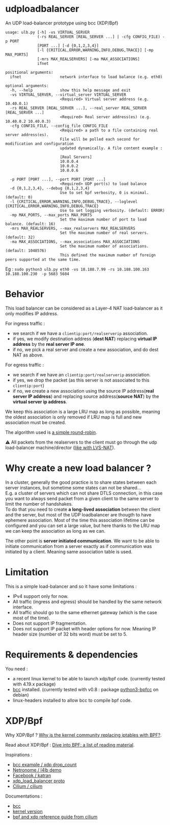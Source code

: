 # udploadbalancer
An UDP load-balancer prototype using bcc (XDP/Bpf)

```
usage: ulb.py [-h] -vs VIRTUAL_SERVER
              (-rs REAL_SERVER [REAL_SERVER ...] | -cfg CONFIG_FILE) -p PORT
              [PORT ...] [-d {0,1,2,3,4}]
              [-l {CRITICAL,ERROR,WARNING,INFO,DEBUG,TRACE}] [-mp MAX_PORTS]
              [-mrs MAX_REALSERVERS] [-ma MAX_ASSOCIATIONS]
              ifnet

positional arguments:
  ifnet                 network interface to load balance (e.g. eth0)

optional arguments:
  -h, --help            show this help message and exit
  -vs VIRTUAL_SERVER, --virtual_server VIRTUAL_SERVER
                        <Required> Virtual server address (e.g. 10.40.0.1)
  -rs REAL_SERVER [REAL_SERVER ...], --real_server REAL_SERVER [REAL_SERVER ...]
                        <Required> Real server address(es) (e.g. 10.40.0.2 10.40.0.3)
  -cfg CONFIG_FILE, --config_file CONFIG_FILE
                        <Required> a path to a file containing real server address(es). 
                        File will be polled each second for modification and configuration
                        updated dynamically. A file content example :
                        
                        [Real Servers]
                        10.0.0.4
                        10.0.0.2
                        10.0.0.6
                        
  -p PORT [PORT ...], --port PORT [PORT ...]
                        <Required> UDP port(s) to load balance
  -d {0,1,2,3,4}, --debug {0,1,2,3,4}
                        Use to set bpf verbosity, 0 is minimal. (default: 0)
  -l {CRITICAL,ERROR,WARNING,INFO,DEBUG,TRACE}, --loglevel {CRITICAL,ERROR,WARNING,INFO,DEBUG,TRACE}
                        Use to set logging verbosity. (default: ERROR)
  -mp MAX_PORTS, --max_ports MAX_PORTS
                        Set the maximum number of port to load balance. (default: 16)
  -mrs MAX_REALSERVERS, --max_realservers MAX_REALSERVERS
                        Set the maximum number of real servers. (default: 32)
  -ma MAX_ASSOCIATIONS, --max_associations MAX_ASSOCIATIONS
                        Set the maximum number of associations. (default: 1048576)
                        This defined the maximum number of foreign peers supported at the same time.
```
Eg : `sudo python3 ulb.py eth0 -vs 10.188.7.99 -rs 10.188.100.163 10.188.100.230  -p 5683 5684
`

# Behavior
This load balancer can be considered as a Layer-4 NAT load-balancer as it only modifies IP address.

For ingress traffic : 
- we search if we have a `clientip:port/realserverip` association.
- if yes, we modify destination address (**dest NAT**) replacing **virtual IP address** by the **real server IP one**.
- if no, we pick a real server and create a new association, and do dest NAT as above.

For egress traffic :
- we search if we have an `clientip:port/realserverip` association.
- if yes, we drop the packet (as this server is not associated to this `clientip:port`)
- if no, we create a new association using the source IP address(**real server IP address**) and replacing source address(**source NAT**) by the **virtual server ip address**.

We keep this association is a large LRU map as long as possible, meaning the oldest association is only removed if LRU map is full and new association must be created.

The algorithm used is [a simple round-robin](https://github.com/sbernard31/udploadbalancer/issues/8).

:warning: All packets from the realservers to the client must go through the udp load-balancer machine/director ([like with LVS-NAT](http://www.austintek.com/LVS/LVS-HOWTO/HOWTO/LVS-HOWTO.LVS-NAT.html#NAT_default_gw)).

# Why create a new load balancer ?
In a cluster, generally the good practice is to share states between each server instances, but sometime some states can not be shared...  
E.g. a cluster of servers which can not share DTLS connection, in this case you want to always send packet from a given client to the same server to limit the number of handshakes.  
To do that you need to create **a long-lived association** between the client and the server, but most of the UDP loadbalancer are thougth to have ephemere association. Most of the time this association lifetime can be configured and you can set a large value, but here thanks to the LRU map we can keep the association as long as we can.

The other point is **server initiated communication**. We want to be able to initiate communication from a server exactly as if communication was initiated by a client. Meaning same association table is used.

# Limitation
This is a simple load-balancer and so it have some limitations :

- IPv4 support only for now.
- All traffic (ingress and egress) should be handled by the same network interface.
- All traffic should go to the same ethernet gateway (which is the case most of the time).
- Does not support IP fragmentation.
- Does not support IP packet with header options for now. Meaning IP header size (number of 32 bits word) must be set to 5.

# Requirements & dependencies
You need : 
 - a recent linux kernel to be able to launch xdp/bpf code. (currently tested with 4.19.x package)
 - [bcc](https://github.com/iovisor/bcc) installed. (currently tested with v0.8 : package [python3-bpfcc](https://packages.debian.org/search?suite=all&section=all&arch=any&searchon=names&keywords=python3-bpfcc) on debian)
 - linux-headers installed to allow bcc to compile bpf code.
 
# XDP/Bpf

Why XDP/Bpf ? [Why is the kernel community replacing iptables with BPF?](https://cilium.io/blog/2018/04/17/why-is-the-kernel-community-replacing-iptables/).

Read about XDP/Bpf : [Dive into BPF: a list of reading material](https://qmonnet.github.io/whirl-offload/2016/09/01/dive-into-bpf/).

Inspirations :
- [bcc example / xdp drop_count](https://github.com/iovisor/bcc/blob/master/examples/networking/xdp/xdp_drop_count.py)
- [Netronome / l4lb demo](https://github.com/Netronome/bpf-samples/tree/master/l4lb)
- [Facebook / katran](https://github.com/facebookincubator/katran)
- [xdp_load_balancer proto](https://gist.github.com/summerwind/080750455a396a1b1ba78938b3178f6b)
- [Cilium / cilium](https://github.com/cilium/cilium)

Documentations :
 - [bcc](https://github.com/iovisor/bcc/blob/master/docs/reference_guide.md)
 - [kernel version](https://github.com/iovisor/bcc/blob/master/docs/kernel-versions.md)
 - [bpf and xdp reference guide from cilium](https://cilium.readthedocs.io/en/v1.5/bpf/)

